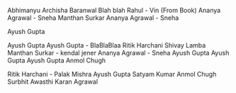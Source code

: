 Abhimanyu
Archisha Baranwal
Blah blah
Rahul - Vin (From Book)
Ananya Agrawal - Sneha
Manthan Surkar
Ananya Agrawal - Sneha

Ayush Gupta

Ayush Gupta
Ayush Gupta - BlaBlaBlaa
Ritik Harchani
Shivay Lamba
Manthan Surkar - kendal jener
Ananya Agrawal - Sneha
Ayush Gupta
Ayush Gupta
Ayush Gupta
Anmol Chugh

Ritik Harchani - Palak Mishra
Ayush Gupta
Satyam Kumar
Anmol Chugh
Surbhit Awasthi
Karan Agrawal
